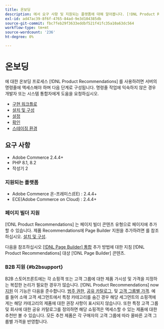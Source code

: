 ```yaml
---
title: 온보딩
description: 에서 요구 사항 및 지원되는 플랫폼에 대해 알아봅니다. [!DNL Product Recommendations].
exl-id: ad47ac39-8f6f-4765-84ad-9e3d104385db
source-git-commit: fbc7feb29f3633eddbf521f41fc35a10a63dc564
workflow-type: tm+mt
source-wordcount: '236'
ht-degree: 0%

---
```


# 온보딩

에 대한 온보딩 프로세스 [!DNL Product Recommendations] 를 사용하려면 서버의 명령줄에 액세스해야 하며 다음 단계로 구성됩니다. 명령줄 작업에 익숙하지 않은 경우 개발자 또는 시스템 통합자에게 도움을 요청하십시오.

- [구현 워크플로](implementation-workflow.md)
- [설치 및 구성](install-configure.md)
- [설정](settings.md)
- [확인](verify.md)
- [스테이징 환경](staging-environment.md)

## 요구 사항

- Adobe Commerce 2.4.4+
- PHP 8.1, 8.2
- 작성기 2

### 지원되는 플랫폼

- Adobe Commerce 온-프레미스(EE) : 2.4.4+
- ECE(Adobe Commerce on Cloud) : 2.4.4+

### 페이지 빌더 지원

[!DNL Product Recommendations] 는 페이지 빌더 콘텐츠 유형으로 페이지에 추가할 수 있습니다. 제품 Recommendations에 Page Builder 지원을 추가하려면 를 참조하십시오. [설치 및 구성](install-configure.md).

다음을 참조하십시오 [[!DNL Page Builder] 통합](page-builder.md) 추가 방법에 대한 지침 [!DNL Product Recommendations] 대상 [!DNL Page Builder] 콘텐츠.

### B2B 지원 {#b2bsupport}

B2B 스토어프론트에는 각 쇼핑객 또는 고객 그룹에 대한 제품 가시성 및 가격을 지정하는 복잡한 논리가 필요한 경우가 많습니다. [!DNL Product Recommendations] now [지원](release-notes.md) 이 기능은 다음을 준수합니다. [범주 권한](https://experienceleague.adobe.com/docs/commerce-admin/catalog/categories/category-permissions.html), [공유 카탈로그](https://experienceleague.adobe.com/docs/commerce-admin/b2b/shared-catalogs/catalog-shared.html), 및 [고객 그룹별 가격](https://experienceleague.adobe.com/docs/commerce-admin/catalog/products/pricing/pricing-advanced.html). 예를 들어 소매 고객 세그먼트에서 특정 카테고리를 숨긴 경우 해당 세그먼트의 쇼핑객에게는 해당 카테고리의 제품에 대한 권장 사항이 표시되지 않습니다. 또한 특정 고객 그룹 및 회사에 대한 공유 카탈로그를 정의하면 해당 쇼핑객은 액세스할 수 있는 제품에 대한 추천만 볼 수 있습니다. 모든 추천 제품은 각 구매자의 고객 그룹에 따라 올바른 고객 그룹별 가격을 반영합니다.
